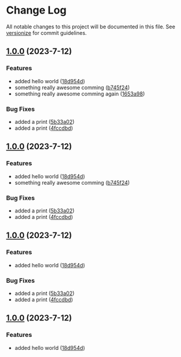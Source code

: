 # Change Log

All notable changes to this project will be documented in this file. See [versionize](https://github.com/versionize/versionize) for commit guidelines.

<a name="1.0.0"></a>
## [1.0.0](https://www.github.com/JackKrueckeberg/TestVersionize/releases/tag/v1.0.0) (2023-7-12)

### Features

* added hello world ([18d954d](https://www.github.com/JackKrueckeberg/TestVersionize/commit/18d954dab0f2ad158cfaa1219f4c7be72d3d1fad))
* something really awesome comming ([b745f24](https://www.github.com/JackKrueckeberg/TestVersionize/commit/b745f24ea29014b9f9e37904b917344d5d1e5834))
* something really awesome comming again ([1653a98](https://www.github.com/JackKrueckeberg/TestVersionize/commit/1653a98d08c4d1c229efbf5a18f4f4eb6826bf80))

### Bug Fixes

* added a print ([5b33a02](https://www.github.com/JackKrueckeberg/TestVersionize/commit/5b33a020ec1ca25582eb7f0f3c4a21e376aab944))
* added a print ([4fccdbd](https://www.github.com/JackKrueckeberg/TestVersionize/commit/4fccdbdce5a0d1667a71084879365adc20ff1d00))

<a name="1.0.0"></a>
## [1.0.0](https://www.github.com/JackKrueckeberg/TestVersionize/releases/tag/v1.0.0) (2023-7-12)

### Features

* added hello world ([18d954d](https://www.github.com/JackKrueckeberg/TestVersionize/commit/18d954dab0f2ad158cfaa1219f4c7be72d3d1fad))
* something really awesome comming ([b745f24](https://www.github.com/JackKrueckeberg/TestVersionize/commit/b745f24ea29014b9f9e37904b917344d5d1e5834))

### Bug Fixes

* added a print ([5b33a02](https://www.github.com/JackKrueckeberg/TestVersionize/commit/5b33a020ec1ca25582eb7f0f3c4a21e376aab944))
* added a print ([4fccdbd](https://www.github.com/JackKrueckeberg/TestVersionize/commit/4fccdbdce5a0d1667a71084879365adc20ff1d00))

<a name="1.0.0"></a>
## [1.0.0](https://www.github.com/JackKrueckeberg/TestVersionize/releases/tag/v1.0.0) (2023-7-12)

### Features

* added hello world ([18d954d](https://www.github.com/JackKrueckeberg/TestVersionize/commit/18d954dab0f2ad158cfaa1219f4c7be72d3d1fad))

### Bug Fixes

* added a print ([5b33a02](https://www.github.com/JackKrueckeberg/TestVersionize/commit/5b33a020ec1ca25582eb7f0f3c4a21e376aab944))
* added a print ([4fccdbd](https://www.github.com/JackKrueckeberg/TestVersionize/commit/4fccdbdce5a0d1667a71084879365adc20ff1d00))

<a name="1.0.0"></a>
## [1.0.0](https://www.github.com/JackKrueckeberg/TestVersionize/releases/tag/v1.0.0) (2023-7-12)

### Features

* added hello world ([18d954d](https://www.github.com/JackKrueckeberg/TestVersionize/commit/18d954dab0f2ad158cfaa1219f4c7be72d3d1fad))

